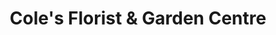 ---
title: "Cole's Florist & Garden Centre"
url: /grimsby/coles-florist-and-garden-centre/
shop: garden centre
---